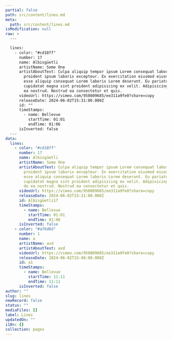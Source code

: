 ```yaml
---
partial: false
path: src/content/lines.md
meta:
  path: src/content/lines.md
isModification: null
raw: >
  ---

  lines:
    - color: "#cd18ff"
      number: 17
      name: Albisgüetli
      artistName: Some One
      artistAboutText: Culpa aliquip tempor ipsum Lorem consequat laborum dolor non
        proident ipsum laboris excepteur. Ex exercitation eiusmod eiusmod irure
        esse aliquip consequat Lorem laboris Lorem deserunt. Eu pariatur sunt
        cupidatat magna sint proident adipisicing ex velit. Adipisicing eiusmod do
        ea nostrud. Nostrud ea consectetur et quis.
      videoUrl: https://vimeo.com/950809685/ee311a9fe0?share=copy
      releaseDate: 2024-06-02T15:31:00.000Z
      id: ""
      timeStamps:
        - name: Bellevue
          startTime: 01:01
          endTime: 01:06
      isInverted: false
  ---
data:
  lines:
    - color: "#cd18ff"
      number: 17
      name: Albisgüetli
      artistName: Some One
      artistAboutText: Culpa aliquip tempor ipsum Lorem consequat laborum dolor non
        proident ipsum laboris excepteur. Ex exercitation eiusmod eiusmod irure
        esse aliquip consequat Lorem laboris Lorem deserunt. Eu pariatur sunt
        cupidatat magna sint proident adipisicing ex velit. Adipisicing eiusmod
        do ea nostrud. Nostrud ea consectetur et quis.
      videoUrl: https://vimeo.com/950809685/ee311a9fe0?share=copy
      releaseDate: 2024-06-02T15:31:00.000Z
      id: Albisgüetli17
      timeStamps:
        - name: Bellevue
          startTime: 01:01
          endTime: 01:06
      isInverted: false
    - color: "#a76d6d"
      number: 1
      name: a
      artistName: asd
      artistAboutText: asd
      videoUrl: https://vimeo.com/950809685/ee311a9fe0?share=copy
      releaseDate: 2024-06-02T15:48:00.000Z
      id: a1
      timeStamps:
        - name: Bellevue
          startTime: 11:11
          endTime: 11:11
      isInverted: false
author: ""
slug: lines
newRecord: false
status: ""
mediaFiles: []
label: Lines
updatedOn: ""
i18n: {}
collection: pages
---
```

